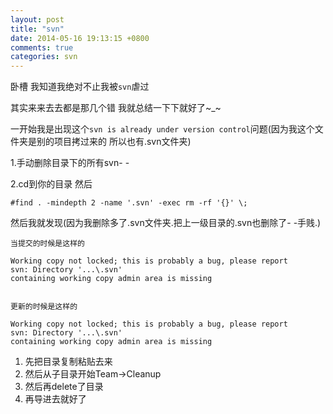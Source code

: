 ```yaml
---
layout: post
title: "svn"
date: 2014-05-16 19:13:15 +0800
comments: true
categories: svn
---
```

<!--more-->

卧槽  我知道我绝对不止我被`svn`虐过

其实来来去去都是那几个错 我就总结一下下就好了~_~

一开始我是出现这个`svn is already under version control`问题(因为我这个文件夹是别的项目拷过来的 所以也有.svn文件夹)

1.手动删除目录下的所有svn- -

2.cd到你的目录 然后
	
	#find . -mindepth 2 -name '.svn' -exec rm -rf '{}' \;

然后我就发现(因为我删除多了.svn文件夹.把上一级目录的.svn也删除了- -手贱.)


	当提交的时候是这样的

	Working copy not locked; this is probably a bug, please report
	svn: Directory '...\.svn' 
	containing working copy admin area is missing


	更新的时候是这样的

	Working copy not locked; this is probably a bug, please report
	svn: Directory '...\.svn' 
	containing working copy admin area is missing


1. 先把目录复制粘贴去来
2. 然后从子目录开始Team->Cleanup
3. 然后再delete了目录
4. 再导进去就好了

